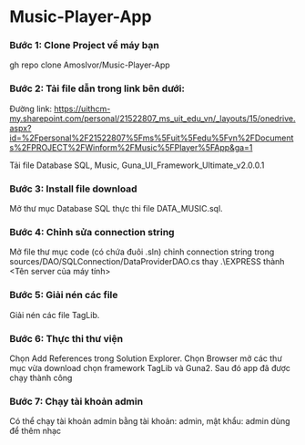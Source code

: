# Music-Player-App

### Bước 1: Clone Project về máy bạn
gh repo clone AmosIvor/Music-Player-App
### Bước 2: Tải file dẫn trong link bên dưới:
Đường link: https://uithcm-my.sharepoint.com/personal/21522807_ms_uit_edu_vn/_layouts/15/onedrive.aspx?id=%2Fpersonal%2F21522807%5Fms%5Fuit%5Fedu%5Fvn%2FDocuments%2FPROJECT%2FWinform%2FMusic%5FPlayer%5FApp&ga=1

Tải file Database SQL, Music, Guna_UI_Framework_Ultimate_v2.0.0.1
### Bước 3: Install file download
Mở thư mục Database SQL thực thi file DATA_MUSIC.sql.

### Bước 4: Chỉnh sửa connection string
Mở file thư mục code (có chứa đuôi .sln) chỉnh connection string trong sources/DAO/SQLConnection/DataProviderDAO.cs
thay .\\EXPRESS thành <Tên server của máy tính>

### Bước 5: Giải nén các file 
Giải nén các file TagLib.

### Bước 6: Thực thi thư viện
Chọn Add References trong Solution Explorer. Chọn Browser mở các thư mục vừa download chọn framework TagLib và Guna2.
Sau đó app đã được chạy thành công

### Bước 7: Chạy tài khoản admin
Có thể chạy tài khoản admin bằng tài khoản: admin, mật khẩu: admin dùng để thêm nhạc 
